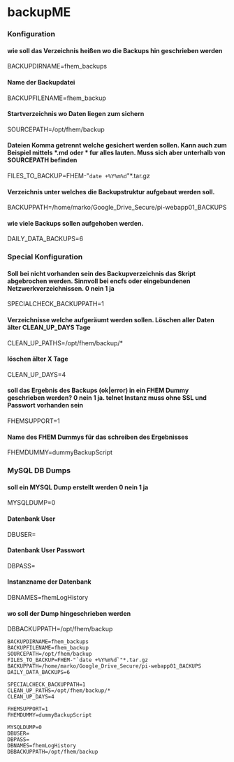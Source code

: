 # backupME
### Konfiguration
#### wie soll das Verzeichnis heißen wo die Backups hin geschrieben werden
BACKUPDIRNAME=fhem_backups

#### Name der Backupdatei
BACKUPFILENAME=fhem_backup

#### Startverzeichnis wo Daten liegen zum sichern
SOURCEPATH=/opt/fhem/backup

#### Dateien Komma getrennt welche gesichert werden sollen. Kann auch zum Beispiel mittels *.md oder * fur alles lauten. Muss sich aber unterhalb von SOURCEPATH befinden
FILES_TO_BACKUP=FHEM-"`date +%Y%m%d`"*.tar.gz

#### Verzeichnis unter welches die Backupstruktur aufgebaut werden soll.
BACKUPPATH=/home/marko/Google_Drive_Secure/pi-webapp01_BACKUPS

#### wie viele Backups sollen aufgehoben werden.
DAILY_DATA_BACKUPS=6


### Special Konfiguration
#### Soll bei nicht vorhanden sein des Backupverzeichnis das Skript abgebrochen werden. Sinnvoll bei encfs oder eingebundenen Netzwerkverzeichnissen. 0 nein 1 ja
SPECIALCHECK_BACKUPPATH=1

#### Verzeichnisse welche aufgeräumt werden sollen. Löschen aller Daten älter CLEAN_UP_DAYS Tage
CLEAN_UP_PATHS=/opt/fhem/backup/*

#### löschen älter X Tage
CLEAN_UP_DAYS=4

#### soll das Ergebnis des Backups (ok|error) in ein FHEM Dummy geschrieben werden? 0 nein 1 ja. telnet Instanz muss ohne SSL und Passwort vorhanden sein
FHEMSUPPORT=1

#### Name des FHEM Dummys für das schreiben des Ergebnisses
FHEMDUMMY=dummyBackupScript


### MySQL DB Dumps
#### soll ein MYSQL Dump erstellt werden  0 nein 1 ja
MYSQLDUMP=0

#### Datenbank User
DBUSER=

#### Datenbank User Passwort
DBPASS=

#### Instanzname der Datenbank
DBNAMES=fhemLogHistory

#### wo soll der Dump hingeschrieben werden
DBBACKUPPATH=/opt/fhem/backup


```
BACKUPDIRNAME=fhem_backups
BACKUPFILENAME=fhem_backup
SOURCEPATH=/opt/fhem/backup
FILES_TO_BACKUP=FHEM-"`date +%Y%m%d`"*.tar.gz
BACKUPPATH=/home/marko/Google_Drive_Secure/pi-webapp01_BACKUPS
DAILY_DATA_BACKUPS=6

SPECIALCHECK_BACKUPPATH=1
CLEAN_UP_PATHS=/opt/fhem/backup/*
CLEAN_UP_DAYS=4

FHEMSUPPORT=1
FHEMDUMMY=dummyBackupScript

MYSQLDUMP=0
DBUSER=
DBPASS=
DBNAMES=fhemLogHistory
DBBACKUPPATH=/opt/fhem/backup
```
